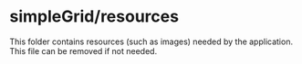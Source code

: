 # simpleGrid/resources

This folder contains resources (such as images) needed by the application. This file can
be removed if not needed.
